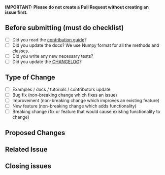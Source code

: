 **IMPORTANT: Please do not create a Pull Request without creating an issue first.**

## Before submitting (must do checklist)

- [ ] Did you read the [contribution guide](https://github.com/tinkoff-ai/etna-ts/blob/master/CONTRIBUTING.md)?
- [ ] Did you update the docs? We use Numpy format for all the methods and classes.
- [ ] Did you write any new necessary tests?
- [ ] Did you update the [CHANGELOG](https://github.com/tinkoff-ai/etna-ts/blob/master/CHANGELOG.md)?
<!-- For CHANGELOG separate each item in unreleased section by blank line to reduce collisions -->

## Type of Change
<!-- Mark with an `x` all the checkboxes that apply (like `[x]`) -->

- [ ] Examples / docs / tutorials / contributors update
- [ ] Bug fix (non-breaking change which fixes an issue)
- [ ] Improvement (non-breaking change which improves an existing feature)
- [ ] New feature (non-breaking change which adds functionality)
- [ ] Breaking change (fix or feature that would cause existing functionality to change)

## Proposed Changes
<!-- Add a more detailed description of the changes if needed. 
No need for typos and docs improvements  -->

## Related Issue
<!-- Link Issue here. -->

## Closing issues
<!-- Link Issue you are closing here. 
Put `closes #XXXX` in your comment to auto-close the issue that your PR fixes (if such). -->
